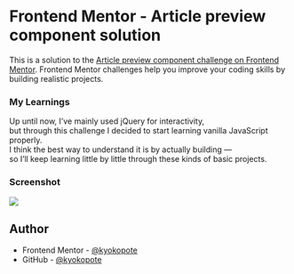 # Frontend Mentor - Article preview component solution

This is a solution to the [Article preview component challenge on Frontend Mentor](https://www.frontendmentor.io/challenges/article-preview-component-dYBN_pYFT). Frontend Mentor challenges help you improve your coding skills by building realistic projects.

### My Learnings

Up until now, I’ve mainly used jQuery for interactivity,  
but through this challenge I decided to start learning vanilla JavaScript properly.  
I think the best way to understand it is by actually building —  
so I’ll keep learning little by little through these kinds of basic projects.

### Screenshot

![](./screenshot.jpg)

## Author

- Frontend Mentor - [@kyokopote](https://www.frontendmentor.io/profile/kyokopote-stack)
- GitHub - [@kyokopote](https://github.com/kyokopote-stack)
